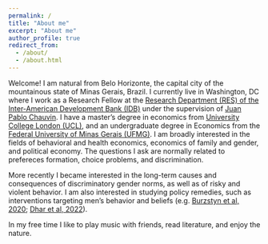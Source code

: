 ```yaml
---
permalink: /
title: "About me"
excerpt: "About me"
author_profile: true
redirect_from: 
  - /about/
  - /about.html
---
```



Welcome! I am  natural from Belo Horizonte, the capital city of the mountainous state of Minas Gerais, Brazil. I currently live in Washington, DC where I work as a Research Fellow at the [Research Department (RES) of the Inter-American Development Bank (IDB)](https://www.iadb.org/en/about-us/departments/res) under the supervision of [Juan Pablo Chauvin](https://www.jpchauvin.com/). I have a master’s degree in economics from [University College London (UCL)](https://www.ucl.ac.uk/economics), and an undergraduate degree in Economics from the [Federal University of Minas Gerais (UFMG)](https://www.face.ufmg.br/departamentos/ciencias-economicas/o-departamento.html). I am broadly interested in the fields of behavioral and health economics, economics of family and gender, and political economy. The questions I ask are normally related to prefereces formation, choice problems, and discrimination.

More recently I became interested in the long-term causes and consequences of discriminatory gender norms, as well as of risky and violent behavior. I am also interested in studying policy remedies, such as interventions targeting men’s behavior and beliefs (e.g. [Burzstyn et al, 2020](https://www.aeaweb.org/articles?id=10.1257/aer.20180975); [Dhar et al, 2022](https://www.aeaweb.org/articles?id=10.1257/aer.20201112)).

In my free time I like to play music with friends, read literature, and enjoy the nature.







